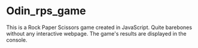 # Odin_rps_game
This is a Rock Paper Scissors game created in JavaScript.
Quite barebones without any interactive webpage.
The game's results are displayed in the console. 